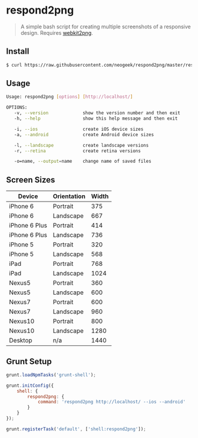 # respond2png

> A simple bash script for creating multiple screenshots of a responsive design. Requires [webkit2png](https://github.com/paulhammond/webkit2png/).

## Install

```bash
$ curl https://raw.githubusercontent.com/neogeek/respond2png/master/respond2png -o /usr/local/bin/respond2png && chmod +x /usr/local/bin/respond2png
```

## Usage

```bash
Usage: respond2png [options] [http://localhost/]

OPTIONS:
   -v, --version             show the version number and then exit
   -h, --help                show this help message and then exit

   -i, --ios                 create iOS device sizes
   -a, --android             create Android device sizes

   -l, --landscape           create landscape versions
   -r, --retina              create retina versions

   -o=name, --output=name    change name of saved files
```

## Screen Sizes

| Device | Orientation | Width |
| ------ | ----------- | ---- |
| iPhone 6 | Portrait | 375 |
| iPhone 6 | Landscape | 667 |
| iPhone 6 Plus | Portrait | 414 |
| iPhone 6 Plus | Landscape | 736 |
| iPhone 5 | Portrait | 320 |
| iPhone 5 | Landscape | 568 |
| iPad | Portrait | 768 |
| iPad | Landscape | 1024 |
| Nexus5 | Portrait | 360 |
| Nexus5 | Landscape | 600 |
| Nexus7 | Portrait | 600 |
| Nexus7 | Landscape | 960 |
| Nexus10 | Portrait | 800 |
| Nexus10 | Landscape | 1280 |
| Desktop | n/a | 1440 |

## Grunt Setup

```javascript
grunt.loadNpmTasks('grunt-shell');

grunt.initConfig({
    shell: {
        respond2png: {
            command: 'respond2png http://localhost/ --ios --android'
        }
    }
});

grunt.registerTask('default', ['shell:respond2png']);
```
